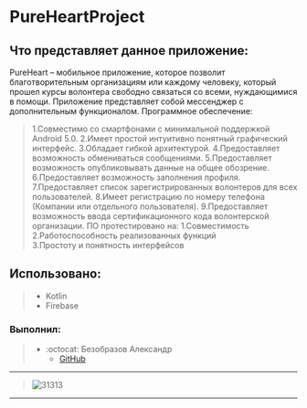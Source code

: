 # PureHeartProject
## Что представляет данное приложение:
PureHeart – мобильное приложение, которое позволит благотворительным организациям или каждому человеку, который прошел курсы волонтера свободно связаться со всеми, нуждающимися в помощи. Приложение представляет собой мессенджер с дополнительным функционалом.
Программное обеспечение: 
  >1.Cовместимо со смартфонами с минимальной поддержкой Android 5.0.
  >2.Имеет простой интуитивно понятный графический интерфейс.
  >3.Обладает гибкой архитектурой.
  >4.Предоставляет возможность обмениваться сообщениями.
  >5.Предоставляет возможность опубликовывать данные на общее обозрение.
  >6.Предоставляет возможность заполнения профиля.
  >7.Предоставляет список зарегистрированных волонтеров для всех пользователей.
  >8.Имеет регистрацию по номеру телефона (Компании или отдельного пользователя).
  >9.Предоставляет возможность ввода сертификационного кода волонтерской организации.
ПО протестировано на: 
  1.Совместимость 
  2.Работоспособность реализованных функций  
  3.Простоту и понятность интерфейсов 
## Использовано:
> * Kotlin
> * Firebase
### Выполнил:
> * :octocat: Безобразов Александр
>    * [GitHub](https://github.com/ultraxion2000)
 ------------------------------------------------------------------------------------------------------------------------------------------------------------------------
>  ![31313](https://user-images.githubusercontent.com/66636002/169861886-8b10064c-cdba-4b06-bcfe-b6b06709662f.PNG)
  -----------------------------------------------------------------------------------------------------------------------------------------------------------------------




